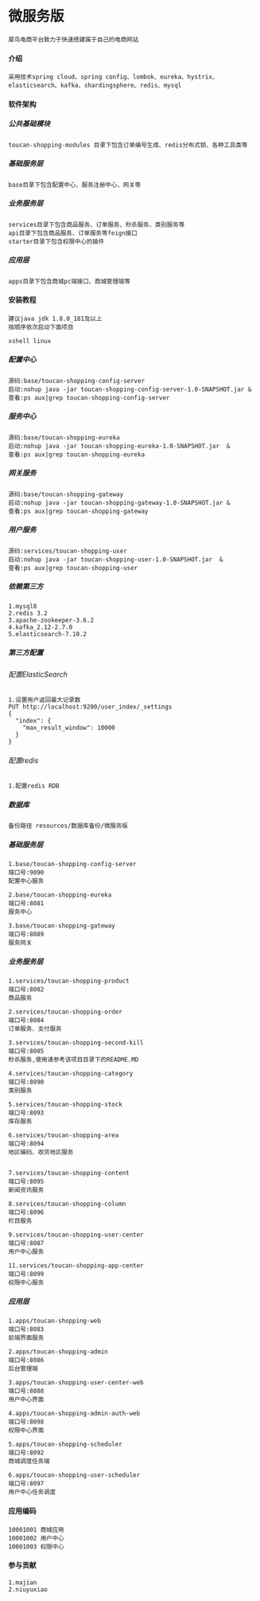 # 微服务版

    犀鸟电商平台致力于快速搭建属于自己的电商网站

#### 介绍
    采用技术spring cloud、spring config、lombok、eureka、hystrix、elasticsearch、kafka、shardingsphere、redis、mysql

#### 软件架构

##### 公共基础模块
    toucan-shopping-modules 目录下包含订单编号生成、redis分布式锁、各种工具类等

##### 基础服务层
    base目录下包含配置中心、服务注册中心、网关等
    
##### 业务服务层
    services目录下包含商品服务、订单服务、秒杀服务、类别服务等
    api目录下包含商品服务、订单服务等feign接口
    starter目录下包含权限中心的插件
    
##### 应用层
    apps目录下包含商城pc端接口、商城管理端等


#### 安装教程
    
    建议java jdk 1.8.0_181及以上
    按顺序依次启动下面项目

    xshell linux
##### 配置中心
    源码:base/toucan-shopping-config-server
    启动:nohup java -jar toucan-shopping-config-server-1.0-SNAPSHOT.jar &
    查看:ps aux|grep toucan-shopping-config-server

##### 服务中心
    源码:base/toucan-shopping-eureka
    启动:nohup java -jar toucan-shopping-eureka-1.0-SNAPSHOT.jar  &
    查看:ps aux|grep toucan-shopping-eureka
    
##### 网关服务
    源码:base/toucan-shopping-gateway
    启动:nohup java -jar toucan-shopping-gateway-1.0-SNAPSHOT.jar &
    查看:ps aux|grep toucan-shopping-gateway
    
    
##### 用户服务
    源码:services/toucan-shopping-user
    启动:nohup java -jar toucan-shopping-user-1.0-SNAPSHOT.jar  &
    查看:ps aux|grep toucan-shopping-user
    
    

##### 依赖第三方
    1.mysql8
    2.redis 3.2
    3.apache-zookeeper-3.6.2
    4.kafka_2.12-2.7.0
    5.elasticsearch-7.10.2

##### 第三方配置

###### 配置ElasticSearch

    1.设置用户返回最大记录数
    PUT http://localhost:9200/user_index/_settings
    {
      "index": {
        "max_result_window": 10000
      }
    }

###### 配置redis
    
    1.配置redis RDB

##### 数据库

    备份路径 resources/数据库备份/微服务版
    

##### 基础服务层
    1.base/toucan-shopping-config-server
    端口号:9090
    配置中心服务

    2.base/toucan-shopping-eureka
    端口号:8081
    服务中心

    3.base/toucan-shopping-gateway
    端口号:8089
    服务网关
    
##### 业务服务层
    
    1.services/toucan-shopping-product
    端口号:8082
    商品服务

    2.services/toucan-shopping-order
    端口号:8084
    订单服务、支付服务

    3.services/toucan-shopping-second-kill
    端口号:8085
    秒杀服务,使用请参考该项目目录下的README.MD
    
    4.services/toucan-shopping-category
    端口号:8090
    类别服务
    
    5.services/toucan-shopping-stock
    端口号:8093
    库存服务
    
    6.services/toucan-shopping-area
    端口号:8094
    地区编码、收货地区服务
    
    
    7.services/toucan-shopping-content
    端口号:8095
    新闻资讯服务
    
    8.services/toucan-shopping-column
    端口号:8096
    栏目服务
    
    9.services/toucan-shopping-user-center
    端口号:8087
    用户中心服务
    
    11.services/toucan-shopping-app-center
    端口号:8099
    权限中心服务


##### 应用层  
    
    1.apps/toucan-shopping-web
    端口号:8083
    前端界面服务

    2.apps/toucan-shopping-admin
    端口号:8086
    后台管理端

    3.apps/toucan-shopping-user-center-web
    端口号:8088
    用户中心界面
    
    4.apps/toucan-shopping-admin-auth-web
    端口号:8098
    权限中心界面

    5.apps/toucan-shopping-scheduler
    端口号:8092
    商城调度任务端

    6.apps/toucan-shopping-user-scheduler
    端口号:8097
    用户中心任务调度

    
    
    

#### 应用编码

    10001001 商城应用
    10001002 用户中心
    10001003 权限中心
    

#### 参与贡献
    
    1.majian
    2.niuyuxiao